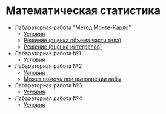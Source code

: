 Математическая статистика
====
* Лабараторная работа "Метод Монте-Карло"
	* [Условия](Metod_Monte_Karlo_-_Zadanie.pdf)
	* [Решение (оценка объема части тела)](Lab0a.m)
	* [Решение (оценка интегралов)](Lab0b.m)
* Лабараторная работа №1
	* [Условия](Zadanie_Dlya_Laboratornoy_Raboty_1_-4_kurs_1.pdf)
* Лабараторная работа №2
	* [Условия](Laboratornaya_Rabota_2_3_4.pdf)
	* [Может помочь при выполнении лабы](ms_nsu07.pdf)
* Лабараторная работа №3
	* [Условия](Laboratornaya_Rabota_2_3_4.pdf)
* Лабараторная работа №4
	* [Условия](Laboratornaya_Rabota_2_3_4.pdf)
